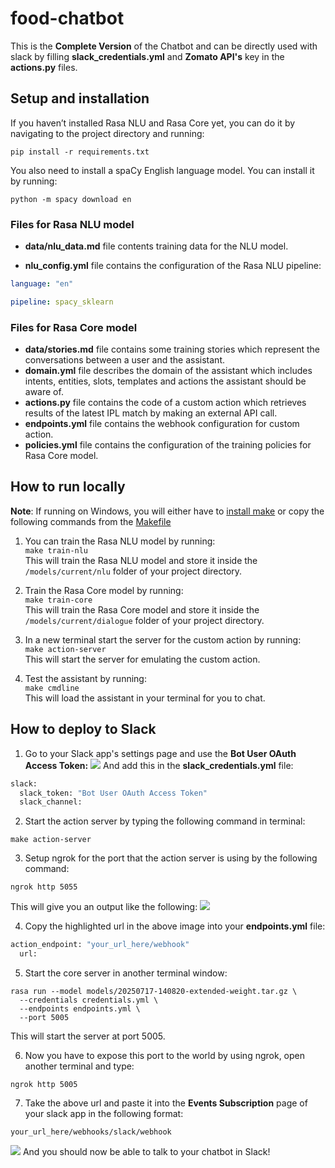 # food-chatbot

This is the **Complete Version** of the Chatbot and can be directly used with slack by filling **slack_credentials.yml** and **Zomato API's** key in the **actions.py** files.

## Setup and installation

If you haven’t installed Rasa NLU and Rasa Core yet, you can do it by navigating to the project directory and running:  
```
pip install -r requirements.txt
```

You also need to install a spaCy English language model. You can install it by running:

```
python -m spacy download en
```

### Files for Rasa NLU model

- **data/nlu_data.md** file contents training data for the NLU model.
	
- **nlu_config.yml** file contains the configuration of the Rasa NLU pipeline:  
```yaml
language: "en"

pipeline: spacy_sklearn
```	

### Files for Rasa Core model

- **data/stories.md** file contains some training stories which represent the conversations between a user and the assistant. 
- **domain.yml** file describes the domain of the assistant which includes intents, entities, slots, templates and actions the assistant should be aware of.  
- **actions.py** file contains the code of a custom action which retrieves results of the latest IPL match by making an external API call.
- **endpoints.yml** file contains the webhook configuration for custom action.  
- **policies.yml** file contains the configuration of the training policies for Rasa Core model.

## How to run locally

**Note**: If running on Windows, you will either have to [install make](http://gnuwin32.sourceforge.net/packages/make.htm) or copy the following commands from the [Makefile](https://github.com/mohdsanadzakirizvi/food-chatbot/blob/master/complete_version/Makefile)

1. You can train the Rasa NLU model by running:  
```make train-nlu```  
This will train the Rasa NLU model and store it inside the `/models/current/nlu` folder of your project directory.

2. Train the Rasa Core model by running:  
```make train-core```  
This will train the Rasa Core model and store it inside the `/models/current/dialogue` folder of your project directory.

3. In a new terminal start the server for the custom action by running:  
```make action-server```  
This will start the server for emulating the custom action.

4. Test the assistant by running:  
```make cmdline```  
This will load the assistant in your terminal for you to chat.

## How to deploy to Slack

1. Go to your Slack app's settings page and use the **Bot User OAuth Access Token:** 
![](../images/bot_token.png)
And add this in the **slack_credentials.yml** file:

```python
slack:
  slack_token: "Bot User OAuth Access Token"
  slack_channel: 
```

2. Start the action server by typing the following command in terminal:

```
make action-server
```

3. Setup ngrok for the port that the action server is using by the following command:

```
ngrok http 5055
```

This will give you an output like the following:
![](../images/ngrok_action.png)

4. Copy the highlighted url in the above image into your **endpoints.yml** file:

```python
action_endpoint: "your_url_here/webhook"
  url: 
```

5. Start the core server in another terminal window:

```
rasa run --model models/20250717-140820-extended-weight.tar.gz \
  --credentials credentials.yml \
  --endpoints endpoints.yml \
  --port 5005
```

This will start the server at port 5005.

6. Now you have to expose this port to the world by using ngrok, open another terminal and type:

```
ngrok http 5005
```

7. Take the above url and paste it into the **Events Subscription** page of your slack app in the following format:

```
your_url_here/webhooks/slack/webhook
```

![](../images/event_subs.png)
And you should now be able to talk to your chatbot in Slack!
